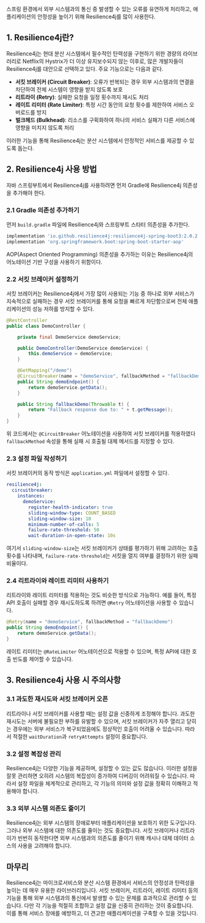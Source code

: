 스프링 환경에서 외부 시스템과의 통신 중 발생할 수 있는 오류를 유연하게 처리하고, 애플리케이션의 안정성을 높이기 위해 Resilience4j를 많이 사용한다. 

## 1. Resilience4j란?

Resilience4j는 현대 분산 시스템에서 필수적인 탄력성을 구현하기 위한 경량의 라이브러리로 Netflix의 Hystrix가 더 이상 유지보수되지 않는 이후로, 많은 개발자들이 Resilience4j를 대안으로 선택하고 있다. 주요 기능으로는 다음과 같다.

- **서킷 브레이커 (Circuit Breaker)**: 오류가 반복되는 경우 외부 시스템과의 연결을 차단하여 전체 시스템이 영향을 받지 않도록 보호
- **리트라이 (Retry)**: 실패한 요청을 일정 횟수까지 재시도 처리
- **레이트 리미터 (Rate Limiter)**: 특정 시간 동안의 요청 횟수를 제한하여 서비스 오버로드를 방지
- **벌크헤드 (Bulkhead)**: 리소스를 구획화하여 하나의 서비스 실패가 다른 서비스에 영향을 미치지 않도록 처리

이러한 기능을 통해 Resilience4j는 분산 시스템에서 안정적인 서비스를 제공할 수 있도록 돕는다.

## 2. Resilience4j 사용 방법

자바 스프링부트에서 Resilience4j를 사용하려면 먼저 Gradle에 Resilience4j 의존성을 추가해야 한다.

### 2.1 Gradle 의존성 추가하기

먼저 `build.gradle` 파일에 Resilience4j와 스프링부트 스타터 의존성을 추가한다.

```groovy
implementation 'io.github.resilience4j:resilience4j-spring-boot3:2.0.2'
implementation 'org.springframework.boot:spring-boot-starter-aop'
```

AOP(Aspect Oriented Programming) 의존성을 추가하는 이유는 Resilience4j의 어노테이션 기반 구성을 사용하기 위함이다.

### 2.2 서킷 브레이커 설정하기

서킷 브레이커는 Resilience4j에서 가장 많이 사용되는 기능 중 하나로 외부 서비스가 지속적으로 실패하는 경우 서킷 브레이커를 통해 요청을 빠르게 차단함으로써 전체 애플리케이션의 성능 저하를 방지할 수 있다.

```java
@RestController
public class DemoController {

    private final DemoService demoService;

    public DemoController(DemoService demoService) {
        this.demoService = demoService;
    }

    @GetMapping("/demo")
    @CircuitBreaker(name = "demoService", fallbackMethod = "fallbackDemo")
    public String demoEndpoint() {
        return demoService.getData();
    }

    public String fallbackDemo(Throwable t) {
        return "Fallback response due to: " + t.getMessage();
    }
}
```

위 코드에서는 `@CircuitBreaker` 어노테이션을 사용하여 서킷 브레이커를 적용하였다  `fallbackMethod` 속성을 통해 실패 시 호출될 대체 메서드를 지정할 수 있다.

### 2.3 설정 파일 작성하기

서킷 브레이커의 동작 방식은 `application.yml` 파일에서 설정할 수 있다.

```yaml
resilience4j:
  circuitbreaker:
    instances:
      demoService:
        register-health-indicator: true
        sliding-window-type: COUNT_BASED
        sliding-window-size: 10
        minimum-number-of-calls: 5
        failure-rate-threshold: 50
        wait-duration-in-open-state: 10s
```

여기서 `sliding-window-size`는 서킷 브레이커가 상태를 평가하기 위해 고려하는 호출 횟수를 나타내며, `failure-rate-threshold`는 서킷을 열지 여부를 결정하기 위한 실패 비율이다.

### 2.4 리트라이와 레이트 리미터 사용하기

리트라이와 레이트 리미터를 적용하는 것도 비슷한 방식으로 가능하다. 예를 들어, 특정 API 호출이 실패할 경우 재시도하도록 하려면 `@Retry` 어노테이션을 사용할 수 있습니다.

```java
@Retry(name = "demoService", fallbackMethod = "fallbackDemo")
public String demoEndpoint() {
    return demoService.getData();
}
```

레이트 리미터는 `@RateLimiter` 어노테이션으로 적용할 수 있으며, 특정 API에 대한 호출 빈도를 제어할 수 있습니다.

## 3. Resilience4j 사용 시 주의사항

### 3.1 과도한 재시도와 서킷 브레이커 오픈

리트라이나 서킷 브레이커를 사용할 때는 설정 값을 신중하게 조정해야 합니다. 과도한 재시도는 서버에 불필요한 부하를 유발할 수 있으며, 서킷 브레이커가 자주 열리고 닫히는 경우에는 외부 서비스가 복구되었음에도 정상적인 호출이 어려울 수 있습니다. 따라서 적절한 `waitDuration`과 `retryAttempts` 설정이 중요합니다.

### 3.2 설정 복잡성 관리

Resilience4j는 다양한 기능을 제공하며, 설정할 수 있는 값도 많습니다. 이러한 설정을 잘못 관리하면 오히려 시스템의 복잡성이 증가하여 디버깅이 어려워질 수 있습니다. 따라서 설정 파일을 체계적으로 관리하고, 각 기능의 의미와 설정 값을 정확히 이해하고 적용해야 합니다.

### 3.3 외부 시스템 의존도 줄이기

Resilience4j는 외부 시스템의 장애로부터 애플리케이션을 보호하기 위한 도구입니다. 그러나 외부 시스템에 대한 의존도를 줄이는 것도 중요합니다. 서킷 브레이커나 리트라이가 빈번히 동작한다면 외부 시스템과의 의존도를 줄이기 위해 캐시나 대체 데이터 소스의 사용을 고려해야 합니다.

## 마무리

Resilience4j는 마이크로서비스와 분산 시스템 환경에서 서비스의 안정성과 탄력성을 높이는 데 매우 유용한 라이브러리입니다. 서킷 브레이커, 리트라이, 레이트 리미터 등의 기능을 통해 외부 시스템과의 통신에서 발생할 수 있는 문제를 효과적으로 관리할 수 있습니다. 다만 각 기능을 적절히 조합하고 설정 값을 신중히 관리하는 것이 중요합니다. 이를 통해 서비스 장애를 예방하고, 더 견고한 애플리케이션을 구축할 수 있을 것입니다.

